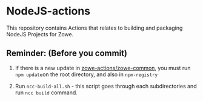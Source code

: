 # NodeJS-actions

This repository contains Actions that relates to building and packaging NodeJS Projects for Zowe.

## Reminder: (Before you commit)
1) If there is a new update in [zowe-actions/zowe-common](https://github.com/zowe-actions/zowe-common), you must run ```npm update```on the root directory, and also in ```npm-registry```

2) Run ```ncc-build-all.sh``` - this script goes through each subdirectories and run ```ncc build``` command.
